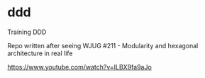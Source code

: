 # ddd
Training DDD



Repo written after seeing WJUG #211 - Modularity and hexagonal architecture in real life

https://www.youtube.com/watch?v=ILBX9fa9aJo
